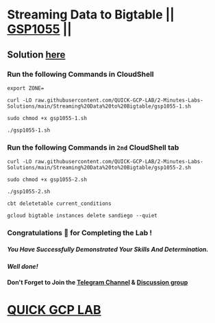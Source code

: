 # Streaming Data to Bigtable || [GSP1055](https://www.cloudskillsboost.google/focuses/92498?&parent=catalog) ||

## Solution [here](https://youtu.be/Jj4dGiPUImA)

### Run the following Commands in CloudShell

```
export ZONE=
```
```
curl -LO raw.githubusercontent.com/QUICK-GCP-LAB/2-Minutes-Labs-Solutions/main/Streaming%20Data%20to%20Bigtable/gsp1055-1.sh

sudo chmod +x gsp1055-1.sh

./gsp1055-1.sh
```

### Run the following Commands in `2nd` CloudShell tab

```
curl -LO raw.githubusercontent.com/QUICK-GCP-LAB/2-Minutes-Labs-Solutions/main/Streaming%20Data%20to%20Bigtable/gsp1055-2.sh

sudo chmod +x gsp1055-2.sh

./gsp1055-2.sh
```
```
cbt deletetable current_conditions

gcloud bigtable instances delete sandiego --quiet
```

### Congratulations 🎉 for Completing the Lab !

##### *You Have Successfully Demonstrated Your Skills And Determination.*

#### *Well done!*

#### Don't Forget to Join the [Telegram Channel](https://t.me/QuickGcpLab) & [Discussion group](https://t.me/QuickGcpLabChats)

# [QUICK GCP LAB](https://www.youtube.com/@quickgcplab)
